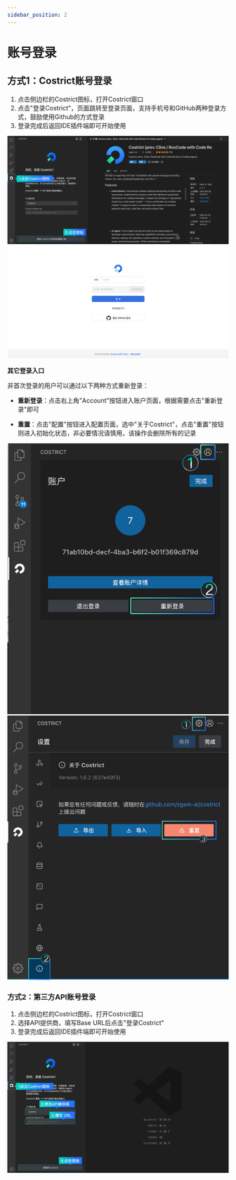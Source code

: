 ```yaml
---
sidebar_position: 2
---
```



# 账号登录

## 方式1：Costrict账号登录

1. 点击侧边栏的Costrict图标，打开Costrict窗口
2. 点击"登录Costrict"，页面跳转至登录页面，支持手机号和GitHub两种登录方式，鼓励使用Github的方式登录
3. 登录完成后返回IDE插件端即可开始使用

![img.png](install/login.png)
![alt text](img/3.png)


**其它登录入口**

非首次登录的用户可以通过以下两种方式重新登录：

- **重新登录**：点击右上角"Account"按钮进入账户页面，根据需要点击"重新登录"即可


- **重置**：点击"配置"按钮进入配置页面，选中"关于Costrict"，点击"重置"按钮则进入初始化状态，非必要情况请慎用，该操作会删除所有的记录

![alt text](img/4.png)
![img.png](install/reset.png)


### 方式2：第三方API账号登录

1. 点击侧边栏的Costrict图标，打开Costrict窗口
2. 选择API提供商，填写Base URL后点击"登录Costrict"
3. 登录完成后返回IDE插件端即可开始使用

![img.png](install/other.png)
